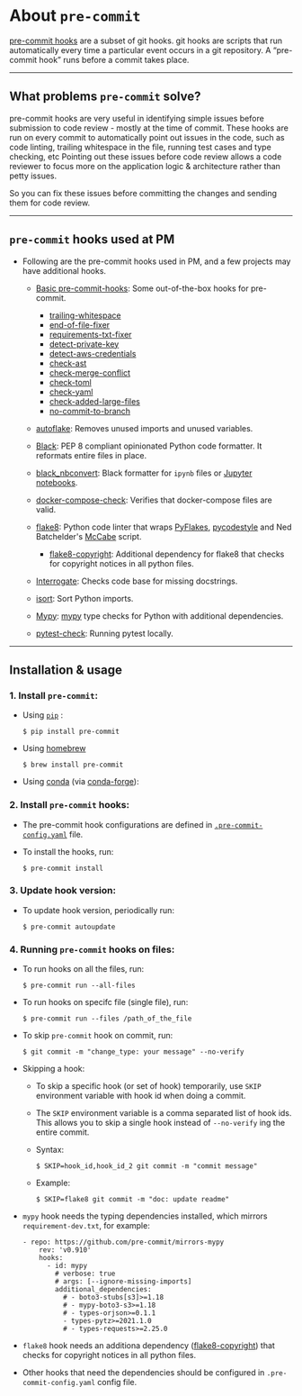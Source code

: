 # About `pre-commit`

[pre-commit hooks](https://pre-commit.com/) are a subset of git hooks. git hooks are scripts that run automatically every time a particular event occurs in a git repository. A “pre-commit hook” runs before a commit takes place.

---

## What problems `pre-commit` solve?

pre-commit hooks are very useful in identifying simple issues before submission to code review - mostly at the time of commit.
These hooks are run on every commit to automatically point out issues in the code, such as code linting, trailing whitespace in the file, running test cases and type checking, etc
Pointing out these issues before code review allows a code reviewer to focus more on the application logic & architecture rather than petty issues.

So you can fix these issues before committing the changes and sending them for code review.

---

## `pre-commit` hooks used at PM

- Following are the pre-commit hooks used in PM, and a few projects may have additional hooks.
  - [Basic pre-commit-hooks](https://github.com/pre-commit/pre-commit-hooks): Some out-of-the-box hooks for pre-commit.
    - [trailing-whitespace](https://github.com/pre-commit/pre-commit-hooks#trailing-whitespace)
    - [end-of-file-fixer](https://github.com/pre-commit/pre-commit-hooks#end-of-file-fixer)
    - [requirements-txt-fixer](https://github.com/pre-commit/pre-commit-hooks#requirements-txt-fixer)
    - [detect-private-key](https://github.com/pre-commit/pre-commit-hooks#detect-private-key)
    - [detect-aws-credentials](https://github.com/pre-commit/pre-commit-hooks#detect-aws-credentials)
    - [check-ast](https://github.com/pre-commit/pre-commit-hooks#check-ast)
    - [check-merge-conflict](https://github.com/pre-commit/pre-commit-hooks#check-toml)
    - [check-toml](https://github.com/pre-commit/pre-commit-hooks#check-toml)
    - [check-yaml](https://github.com/pre-commit/pre-commit-hooks#check-yaml)
    - [check-added-large-files](https://github.com/pre-commit/pre-commit-hooks#check-added-large-files)
    - [no-commit-to-branch](https://github.com/pre-commit/pre-commit-hooks#no-commit-to-branch)

  - [autoflake](https://github.com/myint/autoflake): Removes unused imports and unused variables.

  - [Black](https://github.com/psf/black): PEP 8 compliant opinionated Python code formatter. It reformats entire files in place.

  - [black_nbconvert](https://github.com/dfm/black_nbconvert): Black formatter for `ipynb` files or [Jupyter notebooks](https://jupyter-notebook.readthedocs.io/en/stable/).

  - [docker-compose-check](https://github.com/IamTheFij/docker-pre-commit#docker-compose-check): Verifies that docker-compose files are valid.

  - [flake8](https://github.com/pycqa/flake8): Python code linter that wraps [PyFlakes](https://github.com/PyCQA/pyflakes), [pycodestyle](https://github.com/PyCQA/pycodestyle) and Ned Batchelder's [McCabe](https://github.com/PyCQA/mccabe) script.
    - [flake8-copyright](https://github.com/savoirfairelinux/flake8-copyright): Additional dependency for flake8 that checks for copyright notices in all python files.

  - [Interrogate](https://github.com/econchick/interrogate): Checks code base for missing docstrings.

  - [isort](https://github.com/pre-commit/mirrors-isort): Sort Python imports.

  - [Mypy](https://github.com/pre-commit/mirrors-mypy): [mypy](https://github.com/python/mypy) type checks for Python with additional dependencies.

  - [pytest-check](https://github.com/predictionmachine/pm-coding-template/blob/8a538d6dc35a0559bdf92fda02d118e1608a7d93/.pre-commit-config.yaml#L113): Running pytest locally.

---

## Installation & usage

### 1. Install `pre-commit`:

- Using [`pip`](https://pip.pypa.io/en/stable/) :

  ```shell
  $ pip install pre-commit
  ```

- Using [homebrew](https://brew.sh/)

  ```shell
  $ brew install pre-commit
  ```

- Using [conda](https://conda.io/) (via [conda-forge](https://conda-forge.org/)):

### 2. Install `pre-commit` hooks:

- The pre-commit hook configurations are defined in [`.pre-commit-config.yaml`](https://github.com/predictionmachine/pm-coding-template/blob/main/.pre-commit-config.yaml) file.
- To install the hooks, run:

  ```shell
  $ pre-commit install
  ```

### 3. Update hook version:

- To update hook version, periodically run:

  ```shell
  $ pre-commit autoupdate
  ```

### 4. Running `pre-commit` hooks on files:

- To run hooks on all the files, run:

  ```shell
  $ pre-commit run --all-files
  ```

- To run hooks on specifc file (single file), run:

  ```shell
  $ pre-commit run --files /path_of_the_file
  ```

- To skip `pre-commit` hook on commit, run:

  ```shell
  $ git commit -m "change_type: your message" --no-verify
  ```

- Skipping a hook:

  - To skip a specific hook (or set of hook) temporarily, use `SKIP` environment variable with hook id when doing a commit.
  - The `SKIP` environment variable is a comma separated list of hook ids. This allows you to skip a single hook instead of `--no-verify` ing the entire commit.
  - Syntax:

    ```shell
    $ SKIP=hook_id,hook_id_2 git commit -m "commit message"
    ```

  - Example:

    ```shell
    $ SKIP=flake8 git commit -m "doc: update readme"
    ```

- `mypy` hook needs the typing dependencies installed, which mirrors `requirement-dev.txt`, for example:

  ```shell
  - repo: https://github.com/pre-commit/mirrors-mypy
      rev: 'v0.910'
      hooks:
        - id: mypy
          # verbose: true
          # args: [--ignore-missing-imports]
          additional_dependencies:
            # - boto3-stubs[s3]>=1.18
            # - mypy-boto3-s3>=1.18
            # - types-orjson>=0.1.1
            - types-pytz>=2021.1.0
            # - types-requests>=2.25.0
  ```

- `flake8` hook needs an additiona dependency ([flake8-copyright](https://github.com/savoirfairelinux/flake8-copyright)) that checks for copyright notices in all python files.
- Other hooks that need the dependencies should be configured in `.pre-commit-config.yaml` config file.
